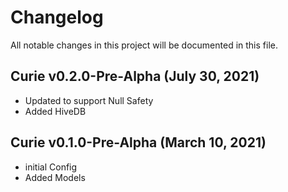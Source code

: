 # Changelog

All notable changes in this project will be documented in this file.

## Curie v0.2.0-Pre-Alpha (July 30, 2021)

- Updated to support Null Safety
- Added HiveDB

## Curie v0.1.0-Pre-Alpha (March 10, 2021)

- initial Config
- Added Models
